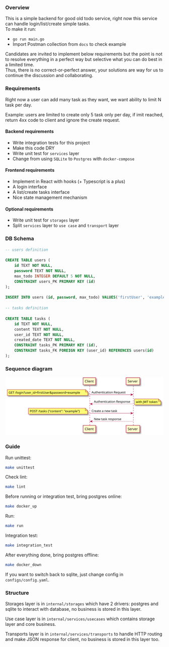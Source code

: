 ### Overview

This is a simple backend for good old todo service, right now this service can handle login/list/create simple tasks.  
To make it run:

- `go run main.go`
- Import Postman collection from `docs` to check example

Candidates are invited to implement below requirements but the point is not to resolve everything in a perfect way but selective what you can do best in a limited time.  
Thus, there is no correct-or-perfect answer, your solutions are way for us to continue the discussion and collaborating.

### Requirements

Right now a user can add many task as they want, we want ability to limit N task per day.

Example: users are limited to create only 5 task only per day, if imit reached, return 4xx code to client and ignore the create request.

#### Backend requirements

- Write integration tests for this project
- Make this code DRY
- Write unit test for `services` layer
- Change from using `SQLite` to `Postgres` with `docker-compose`

#### Frontend requirements

- Implement in React with hooks (+ Typescript is a plus)
- A login interface
- A list/create tasks interface
- Nice state management mechanism

#### Optional requirements

- Write unit test for `storages` layer
- Split `services` layer to `use case` and `transport` layer

### DB Schema

```sql
-- users definition

CREATE TABLE users (
	id TEXT NOT NULL,
	password TEXT NOT NULL,
	max_todo INTEGER DEFAULT 5 NOT NULL,
	CONSTRAINT users_PK PRIMARY KEY (id)
);

INSERT INTO users (id, password, max_todo) VALUES('firstUser', 'example', 5);

-- tasks definition

CREATE TABLE tasks (
	id TEXT NOT NULL,
	content TEXT NOT NULL,
	user_id TEXT NOT NULL,
    created_date TEXT NOT NULL,
	CONSTRAINT tasks_PK PRIMARY KEY (id),
	CONSTRAINT tasks_FK FOREIGN KEY (user_id) REFERENCES users(id)
);
```

### Sequence diagram

![auth and create tasks request](https://github.com/manabie-com/togo/blob/master/docs/sequence.svg)

### Guide

Run unittest:

```sh
make unittest
```

Check lint:

```sh
make lint
```

Before running or integration test, bring postgres online:

```sh
make docker_up
```

Run:

```sh
make run
```

Integration test:

```sh
make integration_test
```

After everything done, bring postgres offline:

```sh
make docker_down
```

If you want to switch back to sqlite, just change config in `configs/config.yaml`.

### Structure

Storages layer is in `internal/storages` which have 2 drivers: postgres and sqlite to interact with database,
no business is stored in this layer.

Use case layer is in `internal/services/usecases` which contains storage layer and core business.

Transports layer is in `internal/services/transports` to handle HTTP routing and make JSON response for client,
no business is stored in this layer too.
